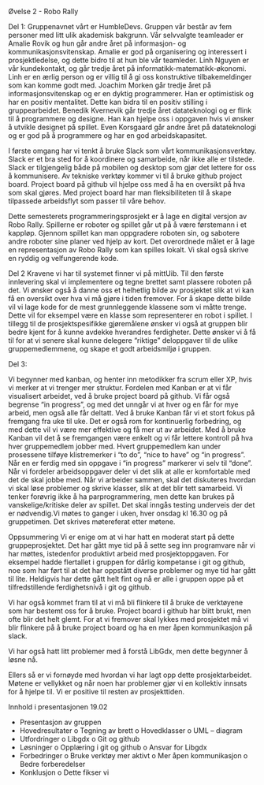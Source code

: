 Øvelse 2 - Robo Rally

Del 1:
Gruppenavnet vårt er HumbleDevs. Gruppen vår består av fem personer med litt ulik akademisk bakgrunn.
Vår selvvalgte teamleader er Amalie Rovik og hun går andre året på  informasjon- og kommunikasjonsvitenskap.
Amalie er god på organisering og interessert i prosjektledelse, og dette bidro til at  hun ble vår teamleder.
Linh Nguyen er vår kundekontakt, og går tredje året på informatikk-matematikk-økonomi. Linh er en ærlig person og
er villig til å gi oss konstruktive tilbakemeldinger som kan komme godt med. Joachim Morken går tredje året på 
informasjonsvitenskap og er en dyktig programmerer. Han er optimistisk og har en positiv mentalitet. 
Dette kan bidra til en positiv stilling i gruppearbeidet. Benedik Kvernevik går tredje året datateknologi
og er flink til å programmere og designe. Han kan hjelpe oss i oppgaven hvis vi ønsker å utvikle designet
på  spillet. Even Korsgaard går andre året på datateknologi og er god på å programmere og har en god arbeidskapasitet. 

I første omgang har vi tenkt å bruke Slack som vårt kommunikasjonsverktøy. Slack er et bra sted for å koordinere og
samarbeide, når ikke alle er tilstede. Slack er tilgjengelig både på mobilen og desktop som gjør det lettere for oss å
kommunisere.  Av tekniske verktøy kommer vi til å bruke github project board.  Project board på github vil hjelpe oss
med å ha en oversikt på hva som skal gjøres.  Med project board har man fleksibiliteten til å skape tilpassede
arbeidsflyt som passer til våre behov. 

Dette semesterets programmeringsprosjekt er å lage en digital versjon av Robo Rally. Spillerne er roboter og spillet
går ut på å være førstemann i et kappløp. Gjennom spillet kan man oppgradere roboten sin, og sabotere andre roboter
sine planer ved hjelp av kort. Det overordnede målet er å lage en representasjon av Robo Rally som kan spilles lokalt.
Vi skal også skrive en ryddig og velfungerende kode.

Del 2
Kravene vi har til systemet finner vi på mittUib. 
Til den første innlevering skal vi implementere og tegne brettet samt plassere roboten på det.
Vi ønsker også å danne oss et helhetlig bilde av prosjektet slik at vi kan få en oversikt over
hva vi må gjøre i tiden fremover. For å skape dette bilde vil vi lage kode for de mest grunnleggende klassene
som vi måtte trenge. Dette vil for eksempel være en klasse som representerer en robot i spillet. 
I tillegg til de prosjektspesifikke gjøremålene ønsker vi også at gruppen blir bedre kjent for å kunne avdekke
hverandres ferdigheter. Dette ønsker vi å få til for at vi senere skal kunne delegere “riktige” deloppgaver til
de ulike gruppemedlemmene, og skape et godt arbeidsmiljø i gruppen.

 
Del 3:

Vi begynner med kanban, og henter inn metodikker fra scrum eller XP, hvis vi merker at vi trenger mer struktur.
Fordelen med Kanban er at vi får visualisert arbeidet, ved å bruke project board på github. Vi får også begrense
“in progress”, og med det unngår vi at hver og en får for mye arbeid, men også alle får deltatt. Ved å bruke Kanban
får  vi et stort fokus på fremgang fra uke til uke. Det er også rom for kontinuerlig forbedring, og med dette vil vi
være mer effektive og få mer ut av arbeidet. Med å bruke Kanban vil det å se fremgangen være enkelt og vi får
lettere kontroll på hva hver gruppemedlem jobber med. Hvert gruppemedlem kan under prosessene tilføye klistremerker
i “to do”, “nice to have” og “in progress”. Når en er ferdig med sin oppgave i “in progress” markerer vi selv til
“done”. Når vi fordeler arbeidsoppgaver deler vi det slik at alle er komfortable med det de skal jobbe med.
Når vi arbeider sammen, skal det diskuteres hvordan vi skal løse problemer og skrive klasser, slik at det blir tett
samarbeid. Vi tenker forøvrig ikke å ha parprogrammering, men dette kan brukes på vanskelige/kritiske deler av spillet.
Det skal inngås testing underveis der det er nødvendig.Vi møtes to ganger  i uken, hver onsdag kl 16.30 og
på gruppetimen.
Det skrives møtereferat etter møtene.

Oppsummering
Vi er enige om at vi har hatt en moderat start på dette gruppeprosjektet. Det har gått mye tid på å sette seg inn programvare når vi har møttes, istedenfor produktivt arbeid med prosjektoppgaven. For eksempel hadde flertallet i gruppen for dårlig kompetanse i git og github, noe som har ført til at det har oppstått diverse problemer og mye tid har gått til lite. Heldigvis har dette gått helt fint og nå er alle i gruppen oppe på et tilfredstillende ferdighetsnivå i git og github.

Vi har også kommet fram til at vi må bli flinkere til å bruke de verktøyene som har bestemt oss for å bruke. Project board i github har blitt brukt, men ofte blir det helt glemt. For at vi fremover skal lykkes med prosjektet må vi blir flinkere på å bruke project board og ha en mer åpen kommunikasjon på slack. 

Vi har også hatt litt problemer med å forstå LibGdx, men dette begynner å løsne nå.

Ellers så er vi fornøyde med hvordan vi har lagt opp dette prosjektarbeidet. Møtene er vellykket og når noen har problemer gjør vi en kollektiv innsats for å hjelpe til. Vi er positive til resten av prosjekttiden.

Innhold i presentasjonen 19.02
-	Presentasjon av gruppen
-	Hovedresultater
	o 	Tegning av brett
	o	Hovedklasser
	o	UML – diagram
-	Utfordringer
	o	Libgdx
	o	Git og github
-	Løsninger
	o	Opplæring i git og github
	o	Ansvar for Libgdx
-	Forbedringer
	o	Bruke verktøy mer aktivt
	o	Mer åpen kommunikasjon
	o	Bedre forberedelser
-	Konklusjon
	o	Dette fikser vi


